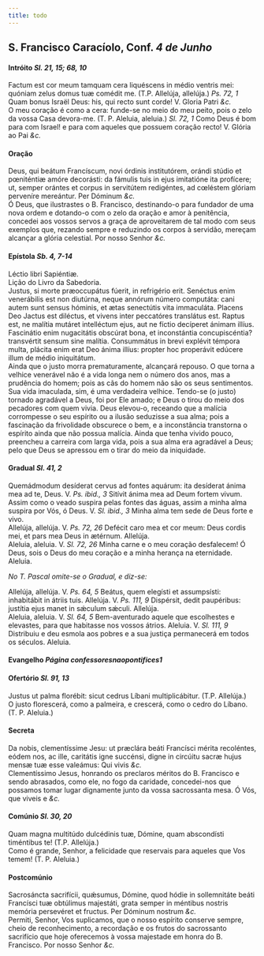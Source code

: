 ```yaml
---
title: todo
---
```

<h2 class="text-center">S. Francisco Caracíolo, Conf. <em>4 de Junho</em></h2>

<h4 class="text-center">Intróito <em>Sl. 21, 15; 68, 10</em></h4>
<div class="container-fluid">
<div class="row">
<div class="dropcap text-justify">
Factum est cor meum tamquam cera liquéscens in médio ventris mei: quóniam zelus domus tuæ comédit me. (T.P. Allelúja, allelúja.) <em>Ps. 72, 1</em> Quam bonus Israël Deus: his, qui recto sunt corde!
V. Gloria Patri <em>&c.</em>
</div>
<div class="dropcap text-justify">
O meu coração é como a cera: funde-se no meio do meu peito, pois o zelo da vossa Casa devora-me. (T. P. Aleluia, aleluia.) <em>Sl. 72, 1</em> Como Deus é bom para com Israel! e para com aqueles que possuem coração recto!
V. Glória ao Pai <em>&c.</em>
</div>
</div>
</div>

<h4 class="text-center">Oração</h4>
<div class="container-fluid">
<div class="row">
<div class="dropcap text-justify">
Deus, qui beátum Francíscum, novi órdinis institutórem, orándi stúdio et pœniténtiæ amóre decorásti: da fámulis tuis in ejus imitatióne ita profícere; ut, semper orántes et corpus in servitútem redigéntes, ad cœléstem glóriam perveníre mereántur. Per Dóminum <em>&c.</em>
</div>
<div class="dropcap text-justify">
Ó Deus, que ilustrastes o B. Francisco, destinando-o para fundador de uma nova ordem e dotando-o com o zelo da oração e amor à penitência, concedei aos vossos servos a graça de aproveitarem de tal modo com seus exemplos que, rezando sempre e reduzindo os corpos à servidão, mereçam alcançar a glória celestial. Por nosso Senhor <em>&c.</em>
</div>
</div>
</div>

<h4 class="text-center">Epístola <em>Sb. 4, 7-14</em></h4>
<div class="container-fluid">
<div class="row">
<div class="text-justify">
Léctio libri Sapiéntiæ.
</div>
<div class="text-justify">
Lição do Livro da Sabedoria.
</div>
<div class="dropcap text-justify">
Justus, si morte præoccupátus fúerit, in refrigério erit. Senéctus enim venerábilis est non diutúrna, neque annórum número computáta: cani autem sunt sensus hóminis, et ætas senectútis vita immaculáta. Placens Deo Jactus est diléctus, et vivens inter peccatóres translátus est. Raptus est, ne malítia mutáret intelléctum ejus, aut ne fíctio decíperet ánimam illíus. Fascinátio enim nugacitátis obscúrat bona, et inconstántia concupiscéntia? transvértit sensum sine malítia. Consummátus in brevi explévit témpora multa, plácita enim erat Deo ánima illíus: propter hoc properávit edúcere illum de médio iniquitátum.
</div>
<div class="dropcap text-justify">
Ainda que o justo morra prematuramente, alcançará repouso. O que torna a velhice venerável não é a vida longa nem o número dos anos, mas a prudência do homem; pois as cãs do homem não são os seus sentimentos. Sua vida imaculada, sim, é uma verdadeira velhice. Tendo-se (o justo) tornado agradável a Deus, foi por Ele amado; e Deus o tirou do meio dos pecadores com quem vivia. Deus elevou-o, receando que a malícia corrompesse o seu espírito ou a ilusão seduzisse a sua alma; pois a fascinação da frivolidade obscurece o bem, e a inconstância transtorna o espírito ainda que não possua malícia. Ainda que tenha vivido pouco, preencheu a carreira com larga vida, pois a sua alma era agradável a Deus; pelo que Deus se apressou em o tirar do meio da iniquidade.
</div>
</div>
</div>

<h4 class="text-center">Gradual <em>Sl. 41, 2</em></h4>
<div class="container-fluid">
<div class="row">
<div class="dropcap text-justify">
Quemádmodum desíderat cervus ad fontes aquárum: ita desíderat ánima mea ad te, Deus. V. <em>Ps. ibid., 3</em> Sitívit ánima mea ad Deum fortem vivum.
</div>
<div class="dropcap text-justify">
Assim como o veado suspira pelas fontes das águas, assim a minha alma suspira por Vós, ó Deus. V. <em>Sl. ibid., 3</em> Minha alma tem sede de Deus forte e vivo.
</div>
<div class="text-justify">
Allelúja, allelúja. V. <em>Ps. 72, 26</em>  Defécit caro mea et cor meum: Deus cordis mei, et pars mea Deus in ætérnum. Allelúja.
</div>
<div class="text-justify">
Aleluia, aleluia. V. <em>Sl. 72, 26</em>  Minha carne e o meu coração desfalecem! Ó Deus, sois o Deus do meu coração e a minha herança na eternidade. Aleluia.
</div>
</div>
</div>

<em>No T. Pascal omite-se o Gradual, e diz-se:</em>

<div class="container-fluid">
<div class="row">
<div class="text-justify">
Allelúja, allelúja. V. <em>Ps. 64, 5</em> Beátus, quem elegísti et assumpsísti: inhabitábit in átriis tuis. Allelúja. V. <em>Ps. 111, 9</em> Dispérsit, dedit paupéribus: justítia ejus manet in sǽculum sǽculi. Allelúja.
</div>
<div class="text-justify">
Aleluia, aleluia. V. <em>Sl. 64, 5</em> Bem-aventurado aquele que escolhestes e elevastes, para que habitasse nos vossos átrios. Aleluia. V. <em>Sl. 111, 9</em> Distribuiu e deu esmola aos pobres e a sua justiça permanecerá em todos os séculos. Aleluia.
</div>
</div>
</div>

<h4 class="text-center">Evangelho <em>Página confessoresnaopontifices1</em></h4>

<h4 class="text-center">Ofertório <em>Sl. 91, 13</em></h4>
<div class="container-fluid">
<div class="row">
<div class="dropcap text-justify">
Justus ut palma florébit: sicut cedrus Líbani multiplicábitur. (T.P. Allelúja.)
</div>
<div class="dropcap text-justify">
O justo florescerá, como a palmeira, e crescerá, como o cedro do Líbano. (T. P. Aleluia.)
</div>
</div>
</div>

<h4 class="text-center">Secreta</h4>
<div class="container-fluid">
<div class="row">
<div class="dropcap text-justify">
Da nobis, clementíssime Jesu: ut præclára beáti Francísci mérita recoléntes, eódem nos, ac ille, caritátis igne succénsi, digne in circúitu sacræ hujus mensæ tuæ esse valeámus: Qui vivis <em>&c.</em>
</div>
<div class="dropcap text-justify">
Clementíssimo Jesus, honrando os preclaros méritos do B. Francisco e sendo abrasados, como ele, no fogo da caridade, concedei-nos que possamos tomar lugar dignamente junto da vossa sacrossanta mesa. Ó Vós, que viveis e <em>&c.</em>
</div>
</div>
</div>

<h4 class="text-center">Comúnio <em>Sl. 30, 20</em></h4>
<div class="container-fluid">
<div class="row">
<div class="dropcap text-justify">
Quam magna multitúdo dulcédinis tuæ, Dómine, quam abscondísti timéntibus te! (T.P. Allelúja.)
</div>
<div class="dropcap text-justify">
Como é grande, Senhor, a felicidade que reservais para aqueles que Vos temem! (T. P. Aleluia.)
</div>
</div>
</div>

<h4 class="text-center">Postcomúnio</h4>
<div class="container-fluid">
<div class="row">
<div class="dropcap text-justify">
Sacrosáncta sacrifícii, quǽsumus, Dómine, quod hódie in sollemnitáte beáti Francísci tuæ obtúlimus majestáti, grata semper in méntibus nostris memória persevéret et fructus. Per Dóminum nostrum <em>&c.</em>
</div>
<div class="dropcap text-justify">
Permiti, Senhor, Vos suplicamos, que o nosso espírito conserve sempre, cheio de reconhecimento, a recordação e os frutos do sacrossanto sacrifício que hoje oferecemos à vossa majestade em honra do B. Francisco. Por nosso Senhor <em>&c.</em>
</div>
</div>
</div>
